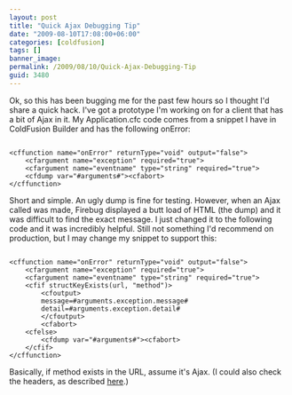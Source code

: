 ```yaml
---
layout: post
title: "Quick Ajax Debugging Tip"
date: "2009-08-10T17:08:00+06:00"
categories: [coldfusion]
tags: []
banner_image: 
permalink: /2009/08/10/Quick-Ajax-Debugging-Tip
guid: 3480
---
```


Ok, so this has been bugging me for the past few hours so I thought I'd share a quick hack. I've got a prototype I'm working on for a client that has a bit of Ajax in it. My Application.cfc code comes from a snippet I have in ColdFusion Builder and has the following onError:

<code>
&lt;cffunction name="onError" returnType="void" output="false"&gt;
	&lt;cfargument name="exception" required="true"&gt;
	&lt;cfargument name="eventname" type="string" required="true"&gt;
	&lt;cfdump var="#arguments#"&gt;&lt;cfabort&gt;
&lt;/cffunction&gt;
</code>

Short and simple. An ugly dump is fine for testing. However, when an Ajax called was made, Firebug displayed a butt load of HTML (the dump) and it was difficult to find the exact message. I just changed it to the following code and it was incredibly helpful. Still not something I'd recommend on production, but I may change my snippet to support this:

<code>
&lt;cffunction name="onError" returnType="void" output="false"&gt;
	&lt;cfargument name="exception" required="true"&gt;
	&lt;cfargument name="eventname" type="string" required="true"&gt;
	&lt;cfif structKeyExists(url, "method")&gt;
		&lt;cfoutput&gt;
		message=#arguments.exception.message#
		detail=#arguments.exception.detail#
		&lt;/cfoutput&gt;
		&lt;cfabort&gt;
	&lt;cfelse&gt;
		&lt;cfdump var="#arguments#"&gt;&lt;cfabort&gt;
	&lt;/cfif&gt;
&lt;/cffunction&gt;
</code>

Basically, if method exists in the URL, assume it's Ajax. (I could also check the headers, as described <a href="http://www.insideria.com/2009/04/jqueryserver-side-tip-on-detec.html">here</a>.)